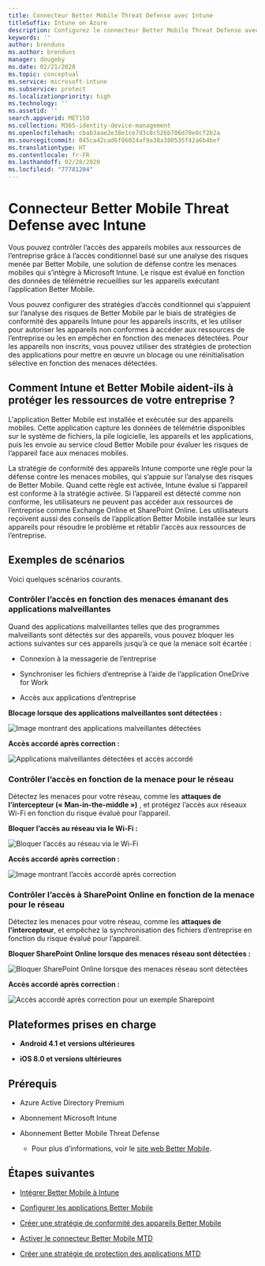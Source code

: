 ```yaml
---
title: Connecteur Better Mobile Threat Defense avec Intune
titleSuffix: Intune on Azure
description: Configurez le connecteur Better Mobile Threat Defense avec Intune.
keywords: ''
author: brenduns
ms.author: brenduns
manager: dougeby
ms.date: 02/21/2020
ms.topic: conceptual
ms.service: microsoft-intune
ms.subservice: protect
ms.localizationpriority: high
ms.technology: ''
ms.assetid: ''
search.appverid: MET150
ms.collection: M365-identity-device-management
ms.openlocfilehash: cbab3aae2e38e1ce7d3c8c526b706d70e0cf2b2a
ms.sourcegitcommit: 045ca42cad6f86024af9a38a380535f42a6b4bef
ms.translationtype: HT
ms.contentlocale: fr-FR
ms.lasthandoff: 02/28/2020
ms.locfileid: "77781204"
---
```

# <a name="better-mobile-threat-defense-connector-with-intune"></a>Connecteur Better Mobile Threat Defense avec Intune

Vous pouvez contrôler l’accès des appareils mobiles aux ressources de l’entreprise grâce à l’accès conditionnel basé sur une analyse des risques menée par Better Mobile, une solution de défense contre les menaces mobiles qui s’intègre à Microsoft Intune. Le risque est évalué en fonction des données de télémétrie recueillies sur les appareils exécutant l’application Better Mobile.

Vous pouvez configurer des stratégies d’accès conditionnel qui s’appuient sur l’analyse des risques de Better Mobile par le biais de stratégies de conformité des appareils Intune pour les appareils inscrits, et les utiliser pour autoriser les appareils non conformes à accéder aux ressources de l’entreprise ou les en empêcher en fonction des menaces détectées. Pour les appareils non inscrits, vous pouvez utiliser des stratégies de protection des applications pour mettre en œuvre un blocage ou une réinitialisation sélective en fonction des menaces détectées.

## <a name="how-do-intune-and-better-mobile-help-protect-your-company-resources"></a>Comment Intune et Better Mobile aident-ils à protéger les ressources de votre entreprise ?

L'application Better Mobile est installée et exécutée sur des appareils mobiles. Cette application capture les données de télémétrie disponibles sur le système de fichiers, la pile logicielle, les appareils et les applications, puis les envoie au service cloud Better Mobile pour évaluer les risques de l’appareil face aux menaces mobiles.

La stratégie de conformité des appareils Intune comporte une règle pour la défense contre les menaces mobiles, qui s’appuie sur l’analyse des risques de Better Mobile. Quand cette règle est activée, Intune évalue si l’appareil est conforme à la stratégie activée. Si l’appareil est détecté comme non conforme, les utilisateurs ne peuvent pas accéder aux ressources de l’entreprise comme Exchange Online et SharePoint Online. Les utilisateurs reçoivent aussi des conseils de l’application Better Mobile installée sur leurs appareils pour résoudre le problème et rétablir l’accès aux ressources de l’entreprise.

## <a name="sample-scenarios"></a>Exemples de scénarios

Voici quelques scénarios courants.

### <a name="control-access-based-on-threats-from-malicious-apps"></a>Contrôler l’accès en fonction des menaces émanant des applications malveillantes

Quand des applications malveillantes telles que des programmes malveillants sont détectés sur des appareils, vous pouvez bloquer les actions suivantes sur ces appareils jusqu’à ce que la menace soit écartée :

- Connexion à la messagerie de l’entreprise

- Synchroniser les fichiers d’entreprise à l’aide de l’application OneDrive for Work

- Accès aux applications d’entreprise

**Blocage lorsque des applications malveillantes sont détectées :**

![Image montrant des applications malveillantes détectées](./media/better-mobile-threat-defense-connector/better_mobile_maliciousapps_blocked.png)

**Accès accordé après correction :**

![Applications malveillantes détectées et accès accordé](./media/better-mobile-threat-defense-connector/better_mobile_maliciousapps_unblocked.png)

### <a name="control-access-based-on-threat-to-network"></a>Contrôler l’accès en fonction de la menace pour le réseau

Détectez les menaces pour votre réseau, comme les **attaques de l’intercepteur (« Man-in-the-middle »)** , et protégez l’accès aux réseaux Wi-Fi en fonction du risque évalué pour l’appareil.

**Bloquer l’accès au réseau via le Wi-Fi :**

![Bloquer l’accès au réseau via le Wi-Fi](./media/better-mobile-threat-defense-connector/better_mobile_network_wifi_blocked.png)

**Accès accordé après correction :**

![Image montrant l’accès accordé après correction](./media/better-mobile-threat-defense-connector/better_mobile_network_wifi_unblocked.png)

### <a name="control-access-to-sharepoint-online-based-on-threat-to-network"></a>Contrôler l’accès à SharePoint Online en fonction de la menace pour le réseau

Détectez les menaces pour votre réseau, comme les **attaques de l’intercepteur**, et empêchez la synchronisation des fichiers d’entreprise en fonction du risque évalué pour l’appareil.

**Bloquer SharePoint Online lorsque des menaces réseau sont détectées :**

![Bloquer SharePoint Online lorsque des menaces réseau sont détectées](./media/better-mobile-threat-defense-connector/better_mobile_network_spo_blocked.png)

**Accès accordé après correction :**

![Accès accordé après correction pour un exemple Sharepoint](./media/better-mobile-threat-defense-connector/better_mobile_network_spo_unblocked.png)

## <a name="supported-platforms"></a>Plateformes prises en charge

- **Android 4.1 et versions ultérieures**

- **iOS 8.0 et versions ultérieures**

## <a name="prerequisites"></a>Prérequis

- Azure Active Directory Premium

- Abonnement Microsoft Intune

- Abonnement Better Mobile Threat Defense

  - Pour plus d’informations, voir le [site web Better Mobile](https://www.better.mobi/).

## <a name="next-steps"></a>Étapes suivantes

- [Intégrer Better Mobile à Intune](better-mobile-mtd-connector-integration.md)

- [Configurer les applications Better Mobile](mtd-apps-ios-app-configuration-policy-add-assign.md)

- [Créer une stratégie de conformité des appareils Better Mobile](mtd-device-compliance-policy-create.md)

- [Activer le connecteur Better Mobile MTD](mtd-connector-enable.md)

- [Créer une stratégie de protection des applications MTD](mtd-app-protection-policy.md) 
